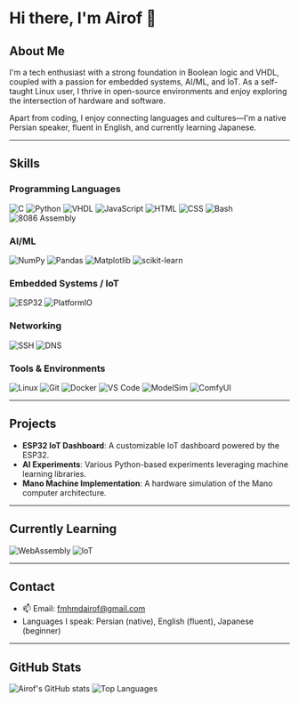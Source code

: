 # Hi there, I'm Airof 👋

## About Me
I'm a tech enthusiast with a strong foundation in Boolean logic and VHDL, coupled with a passion for embedded systems, AI/ML, and IoT. As a self-taught Linux user, I thrive in open-source environments and enjoy exploring the intersection of hardware and software.

Apart from coding, I enjoy connecting languages and cultures—I'm a native Persian speaker, fluent in English, and currently learning Japanese.

---

## Skills

### Programming Languages
![C](https://img.shields.io/badge/C-00599C?style=for-the-badge&logo=c&logoColor=white)
![Python](https://img.shields.io/badge/Python-3776AB?style=for-the-badge&logo=python&logoColor=white)
![VHDL](https://img.shields.io/badge/VHDL-Logic%20Design-purple?style=for-the-badge)
![JavaScript](https://img.shields.io/badge/JavaScript-F7DF1E?style=for-the-badge&logo=javascript&logoColor=black)
![HTML](https://img.shields.io/badge/HTML-E34F26?style=for-the-badge&logo=html5&logoColor=white)
![CSS](https://img.shields.io/badge/CSS-1572B6?style=for-the-badge&logo=css3&logoColor=white)
![Bash](https://img.shields.io/badge/Bash-4EAA25?style=for-the-badge&logo=gnu-bash&logoColor=white)
![8086 Assembly](https://img.shields.io/badge/8086_Assembly-Memory%20Mgmt-blue?style=for-the-badge)

### AI/ML
![NumPy](https://img.shields.io/badge/NumPy-013243?style=for-the-badge&logo=numpy&logoColor=white)
![Pandas](https://img.shields.io/badge/Pandas-150458?style=for-the-badge&logo=pandas&logoColor=white)
![Matplotlib](https://img.shields.io/badge/Matplotlib-Data_Viz-blue?style=for-the-badge)
![scikit-learn](https://img.shields.io/badge/Scikit--Learn-F7931E?style=for-the-badge&logo=scikit-learn&logoColor=white)

### Embedded Systems / IoT
![ESP32](https://img.shields.io/badge/ESP32-IoT-orange?style=for-the-badge)
![PlatformIO](https://img.shields.io/badge/PlatformIO-Code-orange?style=for-the-badge&logo=platformio&logoColor=white)

### Networking
![SSH](https://img.shields.io/badge/SSH-Encryption-green?style=for-the-badge&logo=openssh&logoColor=white)
![DNS](https://img.shields.io/badge/DNS-Network-blue?style=for-the-badge)

### Tools & Environments
![Linux](https://img.shields.io/badge/Linux-FCC624?style=for-the-badge&logo=linux&logoColor=black)
![Git](https://img.shields.io/badge/Git-F05032?style=for-the-badge&logo=git&logoColor=white)
![Docker](https://img.shields.io/badge/Docker-2496ED?style=for-the-badge&logo=docker&logoColor=white)
![VS Code](https://img.shields.io/badge/VS_Code-0078D4?style=for-the-badge&logo=visual-studio-code&logoColor=white)
![ModelSim](https://img.shields.io/badge/ModelSim-Simulation-orange?style=for-the-badge)
![ComfyUI](https://img.shields.io/badge/ComfyUI-UX-blue?style=for-the-badge)

---

## Projects
- **ESP32 IoT Dashboard**: A customizable IoT dashboard powered by the ESP32.
- **AI Experiments**: Various Python-based experiments leveraging machine learning libraries.
- **Mano Machine Implementation**: A hardware simulation of the Mano computer architecture.

---

## Currently Learning
![WebAssembly](https://img.shields.io/badge/WebAssembly-654FF0?style=for-the-badge&logo=webassembly&logoColor=white)
![IoT](https://img.shields.io/badge/IoT-ESP32-green?style=for-the-badge&logo=esp32&logoColor=white)

---

## Contact
- 📫 Email: [fmhmdairof@gmail.com](mailto:fmhmdairof@gmail.com)
- Languages I speak: Persian (native), English (fluent), Japanese (beginner)

---

## GitHub Stats
![Airof's GitHub stats](https://github-readme-stats.vercel.app/api?username=Airof&show_icons=true&theme=radical)
![Top Languages](https://github-readme-stats.vercel.app/api/top-langs/?username=Airof&layout=compact&theme=radical)
